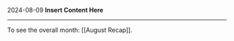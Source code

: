 2024-08-09
__Insert Content Here__
_______________________
To see the overall month: [[August Recap]].